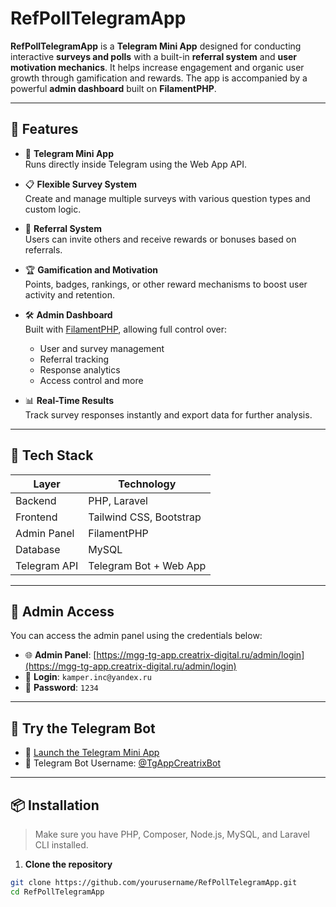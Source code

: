 # RefPollTelegramApp

**RefPollTelegramApp** is a **Telegram Mini App** designed for conducting interactive **surveys and polls** with a built-in **referral system** and **user motivation mechanics**. It helps increase engagement and organic user growth through gamification and rewards. The app is accompanied by a powerful **admin dashboard** built on **FilamentPHP**.

---

## 🚀 Features

- 🎯 **Telegram Mini App**  
  Runs directly inside Telegram using the Web App API.

- 📋 **Flexible Survey System**  
  Create and manage multiple surveys with various question types and custom logic.

- 🤝 **Referral System**  
  Users can invite others and receive rewards or bonuses based on referrals.

- 🏆 **Gamification and Motivation**  
  Points, badges, rankings, or other reward mechanisms to boost user activity and retention.

- 🛠️ **Admin Dashboard**  
  Built with [FilamentPHP](https://filamentphp.com/), allowing full control over:
  - User and survey management  
  - Referral tracking  
  - Response analytics  
  - Access control and more

- 📊 **Real-Time Results**  
  Track survey responses instantly and export data for further analysis.

---

## 🧰 Tech Stack

| Layer         | Technology                |
|---------------|---------------------------|
| Backend       | PHP, Laravel              |
| Frontend      | Tailwind CSS, Bootstrap   |
| Admin Panel   | FilamentPHP               |
| Database      | MySQL                     |
| Telegram API  | Telegram Bot + Web App    |

---

## 🔐 Admin Access

You can access the admin panel using the credentials below:

- 🌐 **Admin Panel**: [https://mgg-tg-app.creatrix-digital.ru/admin/login](https://mgg-tg-app.creatrix-digital.ru/admin/login)  
- 📧 **Login**: `kamper.inc@yandex.ru`  
- 🔑 **Password**: `1234`  

---

## 🤖 Try the Telegram Bot

- 🚀 [Launch the Telegram Mini App](https://t.me/TgAppCreatrixBot)  
- 🔗 Telegram Bot Username: [@TgAppCreatrixBot](https://t.me/TgAppCreatrixBot)

---

## 📦 Installation

> Make sure you have PHP, Composer, Node.js, MySQL, and Laravel CLI installed.

1. **Clone the repository**

```bash
git clone https://github.com/yourusername/RefPollTelegramApp.git
cd RefPollTelegramApp
